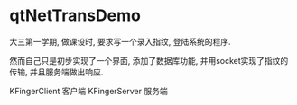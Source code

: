 # qtNetTransDemo


大三第一学期, 做课设时, 要求写一个录入指纹, 登陆系统的程序.

然而自己只是初步实现了一个界面, 添加了数据库功能, 并用socket实现了指纹的传输, 并且服务端做出响应.


KFingerClient 客户端
KFingerServer 服务端
